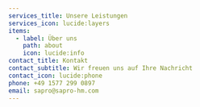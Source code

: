 ```yaml
---
services_title: Unsere Leistungen
services_icon: lucide:layers
items:
  - label: Über uns
    path: about
    icon: lucide:info
contact_title: Kontakt
contact_subtitle: Wir freuen uns auf Ihre Nachricht
contact_icon: lucide:phone
phone: +49 1577 299 0897
email: sapro@sapro-hm.com
---
```

